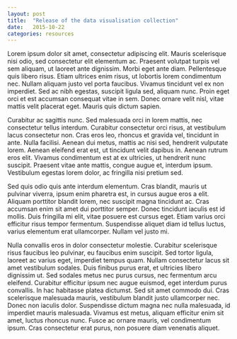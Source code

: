 ```yaml
---
layout: post
title:  "Release of the data visualisation collection"
date:   2015-10-22
categories: resources
---
```

Lorem ipsum dolor sit amet, consectetur adipiscing elit. Mauris scelerisque nisi odio, sed consectetur elit elementum ac. Praesent volutpat turpis vel sem aliquam, ut laoreet ante dignissim. Morbi eget ante diam. Pellentesque quis libero risus. Etiam ultrices enim risus, ut lobortis lorem condimentum nec. Nullam aliquam justo vel porta faucibus. Vivamus tincidunt vel ex non imperdiet. Sed ac nibh egestas, suscipit ligula sed, aliquam nunc. Proin eget orci et est accumsan consequat vitae in sem. Donec ornare velit nisl, vitae mattis velit placerat eget. Mauris quis dictum sapien.

Curabitur ac sagittis nunc. Sed malesuada orci in lorem mattis, nec consectetur tellus interdum. Curabitur consectetur orci risus, at vestibulum lacus consectetur non. Cras eros leo, rhoncus et gravida vel, tincidunt in ante. Nulla facilisi. Aenean dui metus, mattis ac nisi sed, hendrerit vulputate lorem. Aenean eleifend erat est, ut tincidunt velit dapibus in. Aenean rutrum eros elit. Vivamus condimentum est at ex ultricies, ut hendrerit nunc suscipit. Praesent vitae ante mattis, congue augue et, interdum ipsum. Vestibulum egestas lorem dolor, ac fringilla nisi pretium sed.

Sed quis odio quis ante interdum elementum. Cras blandit, mauris ut pulvinar viverra, ipsum enim pharetra est, in cursus augue eros a elit. Aliquam porttitor blandit lorem, nec suscipit magna tincidunt ac. Cras accumsan enim sit amet dui porttitor semper. Donec tincidunt iaculis est id mollis. Duis fringilla mi elit, vitae posuere est cursus eget. Etiam varius orci efficitur risus tempor fermentum. Suspendisse aliquet diam id tellus luctus, varius elementum erat ullamcorper. Nullam vel justo mi.

Nulla convallis eros in dolor consectetur molestie. Curabitur scelerisque risus faucibus leo pulvinar, eu faucibus enim suscipit. Sed tortor ligula, laoreet ac varius eget, imperdiet tempus quam. Nullam consectetur lacus sit amet vestibulum sodales. Duis finibus purus erat, et ultricies libero dignissim ut. Sed sodales metus nec purus cursus, nec fermentum arcu eleifend. Curabitur efficitur ipsum nec augue euismod, eget interdum purus convallis. In hac habitasse platea dictumst. Sed sit amet commodo dui. Cras scelerisque malesuada mauris, vestibulum blandit justo ullamcorper nec. Donec non iaculis dolor. Suspendisse dictum magna nec nulla malesuada, id imperdiet mauris malesuada. Vivamus est metus, aliquam efficitur enim sit amet, luctus rhoncus nunc. Fusce ac ornare mauris, vel condimentum ipsum. Cras consectetur erat purus, non posuere diam venenatis aliquet.

